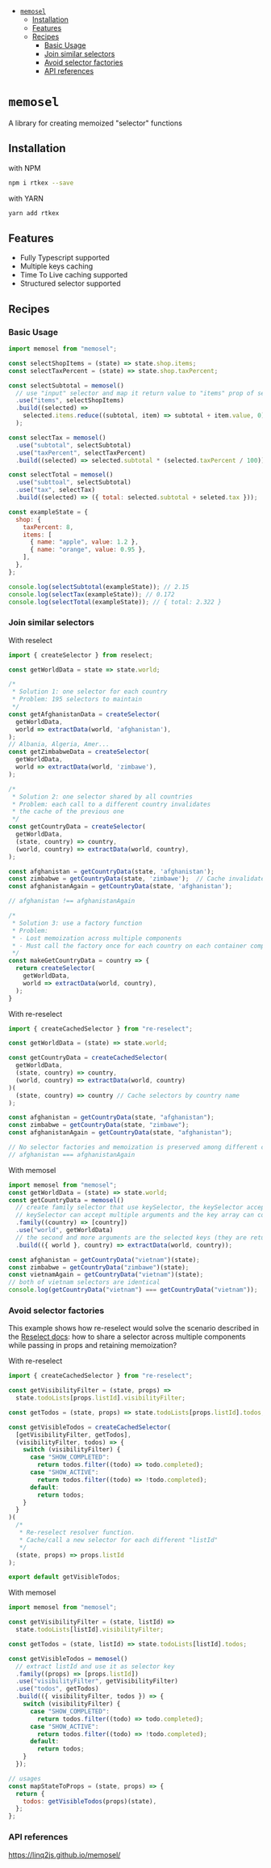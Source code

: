 - [`memosel`](#memosel)
  - [Installation](#installation)
  - [Features](#features)
  - [Recipes](#recipes)
    - [Basic Usage](#basic-usage)
    - [Join similar selectors](#join-similar-selectors)
    - [Avoid selector factories](#avoid-selector-factories)
    - [API references](#api-references)

# `memosel`

A library for creating memoized "selector" functions

## Installation

with NPM

```bash
npm i rtkex --save
```

with YARN

```bash
yarn add rtkex
```

## Features

- Fully Typescript supported
- Multiple keys caching
- Time To Live caching supported
- Structured selector supported

## Recipes

### Basic Usage

```js
import memosel from "memosel";

const selectShopItems = (state) => state.shop.items;
const selectTaxPercent = (state) => state.shop.taxPercent;

const selectSubtotal = memosel()
  // use "input" selector and map it return value to "items" prop of selected value
  .use("items", selectShopItems)
  .build((selected) =>
    selected.items.reduce((subtotal, item) => subtotal + item.value, 0)
  );

const selectTax = memosel()
  .use("subtotal", selectSubtotal)
  .use("taxPercent", selectTaxPercent)
  .build((selected) => selected.subtotal * (selected.taxPercent / 100));

const selectTotal = memosel()
  .use("subttoal", selectSubtotal)
  .use("tax", selectTax)
  .build((selected) => ({ total: selected.subtotal + seleted.tax }));

const exampleState = {
  shop: {
    taxPercent: 8,
    items: [
      { name: "apple", value: 1.2 },
      { name: "orange", value: 0.95 },
    ],
  },
};

console.log(selectSubtotal(exampleState)); // 2.15
console.log(selectTax(exampleState)); // 0.172
console.log(selectTotal(exampleState)); // { total: 2.322 }
```

### Join similar selectors

With reselect

```js
import { createSelector } from reselect;

const getWorldData = state => state.world;

/*
 * Solution 1: one selector for each country
 * Problem: 195 selectors to maintain
 */
const getAfghanistanData = createSelector(
  getWorldData,
  world => extractData(world, 'afghanistan'),
);
// Albania, Algeria, Amer...
const getZimbabweData = createSelector(
  getWorldData,
  world => extractData(world, 'zimbawe'),
);

/*
 * Solution 2: one selector shared by all countries
 * Problem: each call to a different country invalidates
 * the cache of the previous one
 */
const getCountryData = createSelector(
  getWorldData,
  (state, country) => country,
  (world, country) => extractData(world, country),
);

const afghanistan = getCountryData(state, 'afghanistan');
const zimbabwe = getCountryData(state, 'zimbawe');  // Cache invalidated
const afghanistanAgain = getCountryData(state, 'afghanistan');

// afghanistan !== afghanistanAgain

/*
 * Solution 3: use a factory function
 * Problem:
 * - Lost memoization across multiple components
 * - Must call the factory once for each country on each container component
 */
const makeGetCountryData = country => {
  return createSelector(
    getWorldData,
    world => extractData(world, country),
  );
}
```

With re-reselect

```js
import { createCachedSelector } from "re-reselect";

const getWorldData = (state) => state.world;

const getCountryData = createCachedSelector(
  getWorldData,
  (state, country) => country,
  (world, country) => extractData(world, country)
)(
  (state, country) => country // Cache selectors by country name
);

const afghanistan = getCountryData(state, "afghanistan");
const zimbabwe = getCountryData(state, "zimbawe");
const afghanistanAgain = getCountryData(state, "afghanistan");

// No selector factories and memoization is preserved among different components
// afghanistan === afghanistanAgain
```

With memosel

```js
import memosel from "memosel";
const getWorldData = (state) => state.world;
const getCountryData = memosel()
  // create family selector that use keySelector, the keySelector accepts "country" argument and we use country as the key of selector cache
  // keySelector can accept multiple arguments and the key array can contains multiple items
  .family((country) => [country])
  .use("world", getWorldData)
  // the second and more arguments are the selected keys (they are returned from keySelector of family())
  .build(({ world }, country) => extractData(world, country));

const afghanistan = getCountryData("vietnam")(state);
const zimbabwe = getCountryData("zimbawe")(state);
const vietnamAgain = getCountryData("vietnam")(state);
// both of vietnam selectors are identical
console.log(getCountryData("vietnam") === getCountryData("vietnam"));
```

### Avoid selector factories

This example shows how re-reselect would solve the scenario described in the [Reselect docs](https://github.com/reduxjs/reselect#sharing-selectors-with-props-across-multiple-component-instances):
how to share a selector across multiple components while passing in props and retaining memoization?

With re-reselect

```js
import { createCachedSelector } from "re-reselect";

const getVisibilityFilter = (state, props) =>
  state.todoLists[props.listId].visibilityFilter;

const getTodos = (state, props) => state.todoLists[props.listId].todos;

const getVisibleTodos = createCachedSelector(
  [getVisibilityFilter, getTodos],
  (visibilityFilter, todos) => {
    switch (visibilityFilter) {
      case "SHOW_COMPLETED":
        return todos.filter((todo) => todo.completed);
      case "SHOW_ACTIVE":
        return todos.filter((todo) => !todo.completed);
      default:
        return todos;
    }
  }
)(
  /*
   * Re-reselect resolver function.
   * Cache/call a new selector for each different "listId"
   */
  (state, props) => props.listId
);

export default getVisibleTodos;
```

With memosel

```js
import memosel from "memosel";

const getVisibilityFilter = (state, listId) =>
  state.todoLists[listId].visibilityFilter;

const getTodos = (state, listId) => state.todoLists[listId].todos;

const getVisibleTodos = memosel()
  // extract listId and use it as selector key
  .family((props) => [props.listId])
  .use("visibilityFilter", getVisibilityFilter)
  .use("todos", getTodos)
  .build(({ visibilityFilter, todos }) => {
    switch (visibilityFilter) {
      case "SHOW_COMPLETED":
        return todos.filter((todo) => todo.completed);
      case "SHOW_ACTIVE":
        return todos.filter((todo) => !todo.completed);
      default:
        return todos;
    }
  });

// usages
const mapStateToProps = (state, props) => {
  return {
    todos: getVisibleTodos(props)(state),
  };
};
```

### API references

https://linq2js.github.io/memosel/
